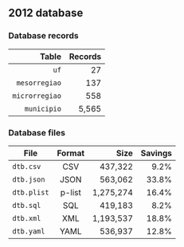 ## 2012 database

### Database records

|          Table | Records |
| --------------:| -------:|
|           `uf` |      27 |
|  `mesorregiao` |     137 |
| `microrregiao` |     558 |
|    `municipio` |   5,565 |

### Database files

| File        | Format |      Size | Savings |
| ----------- |:------:| ---------:| -------:|
| `dtb.csv`   | CSV    |   437,322 |    9.2% |
| `dtb.json`  | JSON   |   563,062 |   33.8% |
| `dtb.plist` | p-list | 1,275,274 |   16.4% |
| `dtb.sql`   | SQL    |   419,183 |    8.2% |
| `dtb.xml`   | XML    | 1,193,537 |   18.8% |
| `dtb.yaml`  | YAML   |   536,937 |   12.8% |
